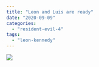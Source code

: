 ```yaml
---
title: "Leon and Luis are ready"
date: "2020-09-09"
categories: 
  - "resident-evil-4"
tags: 
  - "leon-kennedy"
---
```


[![](images/resident-evil-4_20200831062445-scaled.jpg)](https://davidpeach.me/wp-content/uploads/2020/09/resident-evil-4_20200831062445-scaled.jpg)

